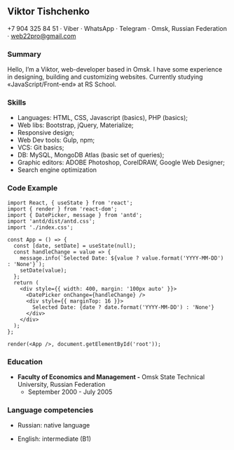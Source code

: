 ## **Viktor Tishchenko**

+7 904 325 84 51 · Viber · WhatsApp ·
Telegram · Omsk, Russian Federation · web22pro@gmail.com

### Summary

Hello, I’m a Viktor, web-developer based in Omsk. I have some experience in designing, building and customizing websites. Currently studying «JavaScript/Front-end» at RS School.

### Skills

- Languages: HTML, CSS, Javascript (basics), PHP (basics);
- Web libs: Bootstrap, jQuery, Materialize;
- Responsive design;
- Web Dev tools: Gulp, npm;
- VCS: Git basics;
- DB: MySQL, MongoDB Atlas (basic set of queries);
- Graphic editors: ADOBE Photoshop, CorelDRAW, Google Web Designer;
- Search engine optimization

### Code Example

```
import React, { useState } from 'react';
import { render } from 'react-dom';
import { DatePicker, message } from 'antd';
import 'antd/dist/antd.css';
import './index.css';

const App = () => {
  const [date, setDate] = useState(null);
  const handleChange = value => {
    message.info(`Selected Date: ${value ? value.format('YYYY-MM-DD') : 'None'}`);
    setDate(value);
  };
  return (
    <div style={{ width: 400, margin: '100px auto' }}>
      <DatePicker onChange={handleChange} />
      <div style={{ marginTop: 16 }}>
        Selected Date: {date ? date.format('YYYY-MM-DD') : 'None'}
      </div>
    </div>
  );
};

render(<App />, document.getElementById('root'));
```

### Education

- **Faculty of Economics and Management -** Omsk State Technical University, Russian Federation
  - September 2000 - July 2005

### Language competencies

- Russian: native language

- English: intermediate (B1)
